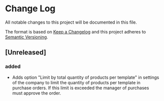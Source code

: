 # Change Log
All notable changes to this project will be documented in this file.

The format is based on [Keep a Changelog](http://keepachangelog.com/)
and this project adheres to [Semantic Versioning](http://semver.org/).

## [Unreleased]
### added
- Adds option "Limit by total quantity of products per template" in settings of the company to limit the quantity of products per template in purchase orders. If this limit is exceeded the manager of purchases must approve the order.
